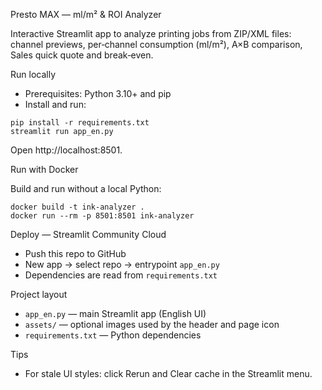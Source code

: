 Presto MAX — ml/m² & ROI Analyzer

Interactive Streamlit app to analyze printing jobs from ZIP/XML files: channel previews, per‑channel consumption (ml/m²), A×B comparison, Sales quick quote and break‑even.

Run locally

- Prerequisites: Python 3.10+ and pip
- Install and run:

```
pip install -r requirements.txt
streamlit run app_en.py
```

Open http://localhost:8501.

Run with Docker

Build and run without a local Python:

```
docker build -t ink-analyzer .
docker run --rm -p 8501:8501 ink-analyzer
```

Deploy — Streamlit Community Cloud

- Push this repo to GitHub
- New app → select repo → entrypoint `app_en.py`
- Dependencies are read from `requirements.txt`

Project layout

- `app_en.py` — main Streamlit app (English UI)
- `assets/` — optional images used by the header and page icon
- `requirements.txt` — Python dependencies

Tips

- For stale UI styles: click Rerun and Clear cache in the Streamlit menu.
